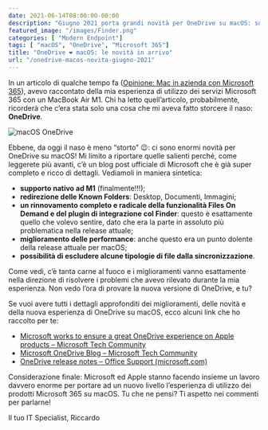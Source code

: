 ```yaml
---
date: 2021-06-14T08:00:00-00:00
description: "Giugno 2021 porta grandi novità per OneDrive su macOS: supporto nativo a M1, rinnovamento completo del plugin del Finder e molto altro."
featured_image: "/images/Finder.png"
categories: [ "Modern Endpoint"]
tags: [ "macOS", "OneDrive", "Microsoft 365"]
title: "OneDrive ❤️ macOS: le novità in arrivo"
url: "/onedrive-macos-novita-giugno-2021"
---
```

In un articolo di qualche tempo fa ([Opinione: Mac in azienda con Microsoft 365](/mac-in-azienda-opinione-macos-microsoft365/)), avevo raccontato della mia esperienza di utilizzo dei servizi Microsoft 365 con un MacBook Air M1. Chi ha letto quell’articolo, probabilmente, ricorderà che c’era stata solo una cosa che mi aveva fatto storcere il naso: **OneDrive**.

![macOS OneDrive](/images/Finder.png)

Ebbene, da oggi il naso è meno “storto” 😉: ci sono enormi novità per OneDrive su macOS! Mi limito a riportare quelle salienti perché, come leggerete più avanti, c’è un blog post ufficiale di Microsoft che è già super completo e ricco di dettagli. Vediamoli in maniera sintetica:
- **supporto nativo ad M1** (finalmente!!!);
- **redirezione delle Known Folders**: Desktop, Documenti, Immagini;
- **un rinnovamento completo e radicale della funzionalità Files On Demand e del plugin di integrazione col Finder**: questo è esattamente quello che volevo sentire, dato che era la parte in assoluto più problematica nella release attuale;
- **miglioramento delle performance**: anche questo era un punto dolente della release attuale per macOS;
- **possibilità di escludere alcune tipologie di file dalla sincronizzazione**.

Come vedi, c’è tanta carne al fuoco e i miglioramenti vanno esattamente nella direzione di risolvere i problemi che avevo rilevato durante la mia esperienza. Non vedo l’ora di provare la nuova versione di OneDrive, e tu?

Se vuoi avere tutti i dettagli approfonditi dei miglioramenti, delle novità e della nuova esperienza di OneDrive su macOS, ecco alcuni link che ho raccolto per te:
- [Microsoft works to ensure a great OneDrive experience on Apple products – Microsoft Tech Community](https://techcommunity.microsoft.com/t5/microsoft-onedrive-blog/microsoft-works-to-ensure-a-great-onedrive-experience-on-apple/ba-p/2400803?ocid=usoc_LINKEDIN_M365_spl100002164207229)
- [Microsoft OneDrive Blog – Microsoft Tech Community](https://techcommunity.microsoft.com/t5/microsoft-onedrive-blog/bg-p/OneDriveBlog)
- [OneDrive release notes – Office Support (microsoft.com)](https://support.microsoft.com/en-us/office/onedrive-release-notes-845dcf18-f921-435e-bf28-4e24b95e5fc0?ui=en-us&rs=en-us&ad=us)

Considerazione finale: Microsoft ed Apple stanno facendo insieme un lavoro davvero enorme per portare ad un nuovo livello l’esperienza di utilizzo dei prodotti Microsoft 365 su macOS. Tu che ne pensi? Ti aspetto nei commenti per parlarne!

Il tuo IT Specialist, Riccardo
